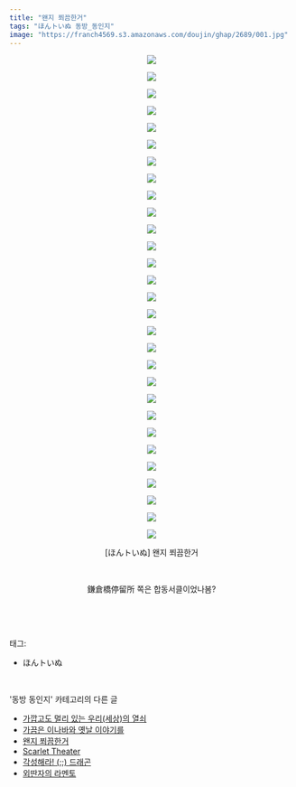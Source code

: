 ```yaml
---
title: "왠지 쬐끔한거"
tags: "ほんトいぬ 동방_동인지"
image: "https://franch4569.s3.amazonaws.com/doujin/ghap/2689/001.jpg"
---
```

<div class="article">
<p style="text-align: center; clear: none; float: none;"><img src="{{ site.imgserver2 }}/ghap/2689/001.jpg"/></p>
<p style="text-align: center; clear: none; float: none;"><img src="{{ site.imgserver2 }}/ghap/2689/002.jpg"/></p>
<p style="text-align: center; clear: none; float: none;"><img src="{{ site.imgserver2 }}/ghap/2689/003.jpg"/></p>
<p style="text-align: center; clear: none; float: none;"><img src="{{ site.imgserver2 }}/ghap/2689/004.jpg"/></p>
<p style="text-align: center; clear: none; float: none;"><img src="{{ site.imgserver2 }}/ghap/2689/005.jpg"/></p>
<p style="text-align: center; clear: none; float: none;"><img src="{{ site.imgserver2 }}/ghap/2689/006.jpg"/></p>
<p style="text-align: center; clear: none; float: none;"><img src="{{ site.imgserver2 }}/ghap/2689/007.jpg"/></p>
<p style="text-align: center; clear: none; float: none;"><img src="{{ site.imgserver2 }}/ghap/2689/008.jpg"/></p>
<p style="text-align: center; clear: none; float: none;"><img src="{{ site.imgserver2 }}/ghap/2689/009.jpg"/></p>
<p style="text-align: center; clear: none; float: none;"><img src="{{ site.imgserver2 }}/ghap/2689/010.jpg"/></p>
<p style="text-align: center; clear: none; float: none;"><img src="{{ site.imgserver2 }}/ghap/2689/011.jpg"/></p>
<p style="text-align: center; clear: none; float: none;"><img src="{{ site.imgserver2 }}/ghap/2689/012.jpg"/></p>
<p style="text-align: center; clear: none; float: none;"><img src="{{ site.imgserver2 }}/ghap/2689/013.jpg"/></p>
<p style="text-align: center; clear: none; float: none;"><img src="{{ site.imgserver2 }}/ghap/2689/014.jpg"/></p>
<p style="text-align: center; clear: none; float: none;"><img src="{{ site.imgserver2 }}/ghap/2689/015.jpg"/></p>
<p style="text-align: center; clear: none; float: none;"><img src="{{ site.imgserver2 }}/ghap/2689/016.jpg"/></p>
<p style="text-align: center; clear: none; float: none;"><img src="{{ site.imgserver2 }}/ghap/2689/017.jpg"/></p>
<p style="text-align: center; clear: none; float: none;"><img src="{{ site.imgserver2 }}/ghap/2689/018.jpg"/></p>
<p style="text-align: center; clear: none; float: none;"><img src="{{ site.imgserver2 }}/ghap/2689/019.jpg"/></p>
<p style="text-align: center; clear: none; float: none;"><img src="{{ site.imgserver2 }}/ghap/2689/020.jpg"/></p>
<p style="text-align: center; clear: none; float: none;"><img src="{{ site.imgserver2 }}/ghap/2689/021.jpg"/></p>
<p style="text-align: center; clear: none; float: none;"><img src="{{ site.imgserver2 }}/ghap/2689/022.jpg"/></p>
<p style="text-align: center; clear: none; float: none;"><img src="{{ site.imgserver2 }}/ghap/2689/023.jpg"/></p>
<p style="text-align: center; clear: none; float: none;"><img src="{{ site.imgserver2 }}/ghap/2689/024.jpg"/></p>
<p style="text-align: center; clear: none; float: none;"><img src="{{ site.imgserver2 }}/ghap/2689/025.jpg"/></p>
<p style="text-align: center; clear: none; float: none;"><img src="{{ site.imgserver2 }}/ghap/2689/026.jpg"/></p>
<p style="text-align: center; clear: none; float: none;"><img src="{{ site.imgserver2 }}/ghap/2689/027.jpg"/></p>
<p style="text-align: center; clear: none; float: none;"><img src="{{ site.imgserver2 }}/ghap/2689/028.jpg"/></p>
<p style="text-align: center; clear: none; float: none;"><img src="{{ site.imgserver2 }}/ghap/2689/029.jpg"/></p>
<p style="text-align: center; clear: none; float: none;">[ほんトいぬ] 왠지 쬐끔한거</p>
<p style="text-align: center; clear: none; float: none;"><br/></p>
<p style="text-align: center; clear: none; float: none;">鎌倉橋停留所 쪽은 합동서클이었나봄?</p>
<p><br/></p>
</div><br/>
<div class="tagTrail">
<p>태그: </p>
<ul>
<li>ほんトいぬ</li>
</ul>
</div><br/>
<div class="another">
<p>'동방 동인지' 카테고리의 다른 글</p>
<ul>
<li><a href="/ghap_2692">가깝고도 멀리 있는 우리(세상)의 열쇠</a></li>
<li><a href="/ghap_2691">가끔은 이나바와 옛날 이야기를</a></li>
<li><a href="/ghap_2689">왠지 쬐끔한거</a></li>
<li><a href="/ghap_2688">Scarlet Theater</a></li>
<li><a href="/ghap_2687">각성해라! (;;) 드래곤</a></li>
<li><a href="/ghap_2686">외딴자의 라멘토</a></li>
</ul>
</div><br/>
<div class="cb_module cb_fluid">
<div class="cb_wrt cb_profile">
</div><!-- commentList close -->
</div><br/>
